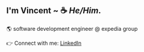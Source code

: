 ##  I'm Vincent ~  :coffee:  *He/Him*.  

🌎 software development engineer @ expedia group

:point_right:  Connect with me: [LinkedIn](https://www.linkedin.com/in/vincentvinnybattaglia) 

      

    


